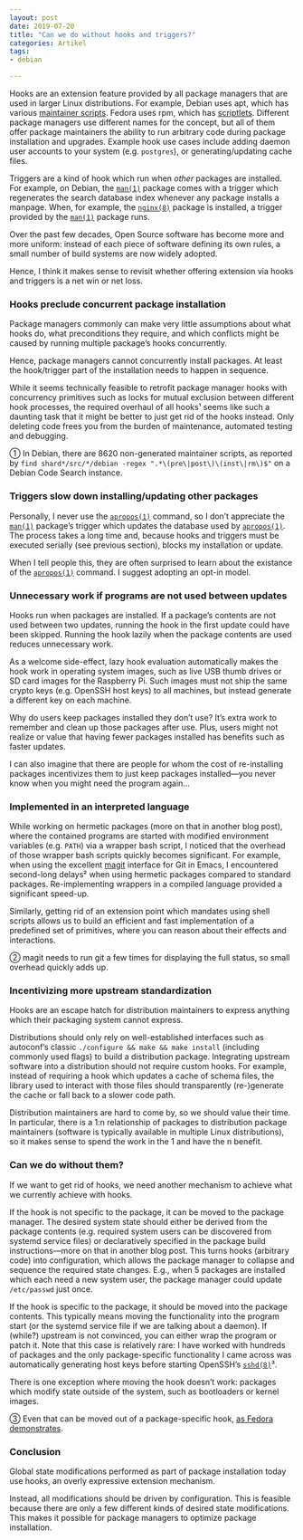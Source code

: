 ```yaml
---
layout: post
date: 2019-07-20
title: "Can we do without hooks and triggers?"
categories: Artikel
tags:
- debian

---
```


Hooks are an extension feature provided by all package managers that are used in
larger Linux distributions. For example, Debian uses apt, which has various
[maintainer
scripts](https://www.debian.org/doc/debian-policy/ap-flowcharts.html). Fedora
uses rpm, which has
[scriptlets](https://fedoraproject.org/wiki/Packaging:Scriptlets). Different
package managers use different names for the concept, but all of them offer
package maintainers the ability to run arbitrary code during package
installation and upgrades. Example hook use cases include adding daemon user
accounts to your system (e.g. `postgres`), or generating/updating cache files.

Triggers are a kind of hook which run when *other* packages are installed. For
example, on Debian, the [`man(1)`](https://manpages.debian.org/man.1) package
comes with a trigger which regenerates the search database index whenever any
package installs a manpage. When, for example, the
[`nginx(8)`](https://manpages.debian.org/nginx.8) package is installed, a
trigger provided by the [`man(1)`](https://manpages.debian.org/man.1) package
runs.

Over the past few decades, Open Source software has become more and more
uniform: instead of each piece of software defining its own rules, a small
number of build systems are now widely adopted.

Hence, I think it makes sense to revisit whether offering extension via hooks
and triggers is a net win or net loss.

### Hooks preclude concurrent package installation

Package managers commonly can make very little assumptions about what hooks do,
what preconditions they require, and which conflicts might be caused by running
multiple package’s hooks concurrently.

Hence, package managers cannot concurrently install packages. At least the
hook/trigger part of the installation needs to happen in sequence.

While it seems technically feasible to retrofit package manager hooks with
concurrency primitives such as locks for mutual exclusion between different hook
processes, the required overhaul of all hooks¹ seems like such a daunting task
that it might be better to just get rid of the hooks instead. Only deleting code
frees you from the burden of maintenance, automated testing and debugging.

① In Debian, there are 8620 non-generated maintainer scripts, as reported by
   `find shard*/src/*/debian -regex ".*\(pre\|post\)\(inst\|rm\)$"` on a Debian
   Code Search instance.

### Triggers slow down installing/updating other packages

Personally, I never use the
[`apropos(1)`](https://manpages.debian.org/apropos.1) command, so I don’t
appreciate the [`man(1)`](https://manpages.debian.org/man.1) package’s trigger
which updates the database used by
[`apropos(1)`](https://manpages.debian.org/apropos.1). The process takes a long
time and, because hooks and triggers must be executed serially (see previous
section), blocks my installation or update.

When I tell people this, they are often surprised to learn about the existance
of the [`apropos(1)`](https://manpages.debian.org/apropos.1) command. I suggest
adopting an opt-in model.

### Unnecessary work if programs are not used between updates

Hooks run when packages are installed. If a package’s contents are not used
between two updates, running the hook in the first update could have been
skipped. Running the hook lazily when the package contents are used reduces
unnecessary work.

As a welcome side-effect, lazy hook evaluation automatically makes the hook work
in operating system images, such as live USB thumb drives or SD card images for
the Raspberry Pi. Such images must not ship the same crypto keys (e.g. OpenSSH
host keys) to all machines, but instead generate a different key on each
machine.

Why do users keep packages installed they don’t use? It’s extra work to remember
and clean up those packages after use. Plus, users might not realize or value
that having fewer packages installed has benefits such as faster updates.

I can also imagine that there are people for whom the cost of re-installing
packages incentivizes them to just keep packages installed—you never know when
you might need the program again…

### Implemented in an interpreted language

While working on hermetic packages (more on that in another blog post), where
the contained programs are started with modified environment variables
(e.g. `PATH`) via a wrapper bash script, I noticed that the overhead of those
wrapper bash scripts quickly becomes significant. For example, when using the
excellent [magit](https://magit.vc/) interface for Git in Emacs, I encountered
second-long delays² when using hermetic packages compared to standard
packages. Re-implementing wrappers in a compiled language provided a significant
speed-up.

Similarly, getting rid of an extension point which mandates using shell scripts
allows us to build an efficient and fast implementation of a predefined set of
primitives, where you can reason about their effects and interactions.

② magit needs to run git a few times for displaying the full status, so small
   overhead quickly adds up.

### Incentivizing more upstream standardization

Hooks are an escape hatch for distribution maintainers to express anything which
their packaging system cannot express.

Distributions should only rely on well-established interfaces such as autoconf’s
classic `./configure && make && make install` (including commonly used flags) to
build a distribution package. Integrating upstream software into a distribution
should not require custom hooks. For example, instead of requiring a hook which
updates a cache of schema files, the library used to interact with those files
should transparently (re-)generate the cache or fall back to a slower code path.

Distribution maintainers are hard to come by, so we should value their time. In
particular, there is a 1:n relationship of packages to distribution package
maintainers (software is typically available in multiple Linux distributions),
so it makes sense to spend the work in the 1 and have the n benefit.

### Can we do without them?

If we want to get rid of hooks, we need another mechanism to achieve what we
currently achieve with hooks.

If the hook is not specific to the package, it can be moved to the package
manager. The desired system state should either be derived from the package
contents (e.g. required system users can be discovered from systemd service
files) or declaratively specified in the package build instructions—more on that
in another blog post. This turns hooks (arbitrary code) into configuration,
which allows the package manager to collapse and sequence the required state
changes. E.g., when 5 packages are installed which each need a new system user,
the package manager could update `/etc/passwd` just once.

If the hook is specific to the package, it should be moved into the package
contents. This typically means moving the functionality into the program start
(or the systemd service file if we are talking about a daemon). If (while?)
upstream is not convinced, you can either wrap the program or patch it. Note
that this case is relatively rare: I have worked with hundreds of packages and
the only package-specific functionality I came across was automatically
generating host keys before starting OpenSSH’s
[`sshd(8)`](https://manpages.debian.org/sshd.8)³.

There is one exception where moving the hook doesn’t work: packages which modify
state outside of the system, such as bootloaders or kernel images.

③ Even that can be moved out of a package-specific hook, [as Fedora
demonstrates](https://src.fedoraproject.org/rpms/openssh/blob/30922f629cc135e3233e263d5e3eb346f9251c4e/f/sshd-keygen%40.service).

### Conclusion

Global state modifications performed as part of package installation today use
hooks, an overly expressive extension mechanism.

Instead, all modifications should be driven by configuration. This is feasible
because there are only a few different kinds of desired state
modifications. This makes it possible for package managers to optimize package
installation.
